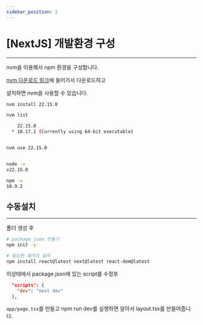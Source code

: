 ```yaml
---
sidebar_position: 2
---
```


# [NextJS] 개발환경 구성
---

nvm을 이용해서 npm 환경을 구성합니다.

[nvm 다운로드 링크](https://github.com/coreybutler/nvm-windows/releases)에 들어가서 다운로드하고

설치하면 nvm을 사용할 수 있습니다.

```bash
nvm install 22.15.0

nvm list

    22.15.0
  * 18.17.1 (Currently using 64-bit executable)


nvm use 22.15.0


node -v
v22.15.0

npm -v
10.9.2

```

## 수동설치
---

폴더 생성 후

```bash
# package json 만들기
npm init -y 

# 필요한 패키지 설치
npm install react@latest next@latest react-dom@latest

```

이상태에서 package.json에 있는 script를 수정후 

```json
  "scripts": {
    "dev": "next dev"
  },
```


`app/page.tsx`를 만들고 npm run dev를 실행하면 알아서 layout.tsx를 만들어줍니다.